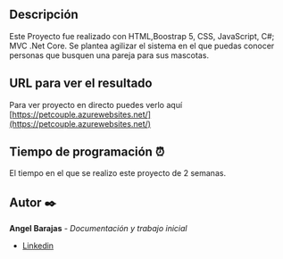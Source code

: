 ## Descripción
Este Proyecto fue realizado con HTML,Boostrap 5, CSS, JavaScript, C#; MVC .Net Core.
Se plantea agilizar el sistema en el que puedas conocer personas que busquen una pareja para sus mascotas.

## URL para ver el resultado
Para ver proyecto en directo puedes verlo aquí [https://petcouple.azurewebsites.net/](https://petcouple.azurewebsites.net/)

## Tiempo de programación ⏰
El tiempo en el que se realizo este proyecto de 2 semanas.

## Autor ✒️
**Angel Barajas** - *Documentación y trabajo inicial*
* [Linkedin](https://www.linkedin.com/in/luis-angel-barajas-arroyo-616345211/)
